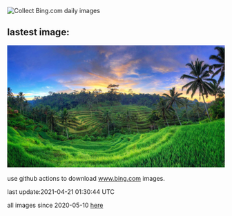 ![Collect Bing.com daily images](https://github.com/counter2015/bing-daily-images/workflows/Collect%20Bing.com%20daily%20images/badge.svg)
## lastest image:
![](images/Ceking.jpg)

use github actions to download www.bing.com images.

last update:2021-04-21 01:30:44 UTC

all images since 2020-05-10 [here](https://github.com/counter2015/bing-daily-images/tree/master/images) 
